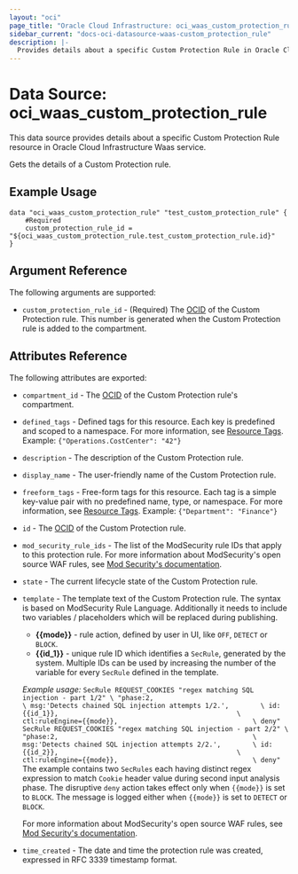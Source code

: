 ```yaml
---
layout: "oci"
page_title: "Oracle Cloud Infrastructure: oci_waas_custom_protection_rule"
sidebar_current: "docs-oci-datasource-waas-custom_protection_rule"
description: |-
  Provides details about a specific Custom Protection Rule in Oracle Cloud Infrastructure Waas service
---
```


# Data Source: oci_waas_custom_protection_rule
This data source provides details about a specific Custom Protection Rule resource in Oracle Cloud Infrastructure Waas service.

Gets the details of a Custom Protection rule.

## Example Usage

```hcl
data "oci_waas_custom_protection_rule" "test_custom_protection_rule" {
	#Required
	custom_protection_rule_id = "${oci_waas_custom_protection_rule.test_custom_protection_rule.id}"
}
```

## Argument Reference

The following arguments are supported:

* `custom_protection_rule_id` - (Required) The [OCID](https://docs.cloud.oracle.com/iaas/Content/General/Concepts/identifiers.htm) of the Custom Protection rule. This number is generated when the Custom Protection rule is added to the compartment.


## Attributes Reference

The following attributes are exported:

* `compartment_id` - The [OCID](https://docs.cloud.oracle.com/iaas/Content/General/Concepts/identifiers.htm) of the Custom Protection rule's compartment.
* `defined_tags` - Defined tags for this resource. Each key is predefined and scoped to a namespace. For more information, see [Resource Tags](https://docs.cloud.oracle.com/iaas/Content/General/Concepts/resourcetags.htm).  Example: `{"Operations.CostCenter": "42"}` 
* `description` - The description of the Custom Protection rule.
* `display_name` - The user-friendly name of the Custom Protection rule.
* `freeform_tags` - Free-form tags for this resource. Each tag is a simple key-value pair with no predefined name, type, or namespace. For more information, see [Resource Tags](https://docs.cloud.oracle.com/iaas/Content/General/Concepts/resourcetags.htm).  Example: `{"Department": "Finance"}` 
* `id` - The [OCID](https://docs.cloud.oracle.com/iaas/Content/General/Concepts/identifiers.htm) of the Custom Protection rule.
* `mod_security_rule_ids` - The list of the ModSecurity rule IDs that apply to this protection rule. For more information about ModSecurity's open source WAF rules, see [Mod Security's documentation](https://www.modsecurity.org/CRS/Documentation/index.html).
* `state` - The current lifecycle state of the Custom Protection rule.
* `template` - The template text of the Custom Protection rule. The syntax is based on ModSecurity Rule Language. Additionally it needs to include two variables / placeholders which will be replaced during publishing.
	* **{{mode}}** - rule action, defined by user in UI, like `OFF`, `DETECT` or `BLOCK`.
	* **{{id_1}}** - unique rule ID which identifies a `SecRule`, generated by the system. Multiple IDs can be used by increasing the number of the variable for every `SecRule` defined in the template.

	*Example usage:* ``` SecRule REQUEST_COOKIES "regex matching SQL injection - part 1/2" \ "phase:2,                                                 \ msg:'Detects chained SQL injection attempts 1/2.',        \ id: {{id_1}},                                             \ ctl:ruleEngine={{mode}},                                  \ deny" SecRule REQUEST_COOKIES "regex matching SQL injection - part 2/2" \ "phase:2,                                                 \ msg:'Detects chained SQL injection attempts 2/2.',        \ id: {{id_2}},                                             \ ctl:ruleEngine={{mode}},                                  \ deny" ``` The example contains two `SecRules` each having distinct regex expression to match `Cookie` header value during second input analysis phase. The disruptive `deny` action takes effect only when `{{mode}}` is set to `BLOCK`. The message is logged either when `{{mode}}` is set to `DETECT` or `BLOCK`.

	 For more information about ModSecurity's open source WAF rules, see [Mod Security's documentation](https://www.modsecurity.org/CRS/Documentation/making.html).
* `time_created` - The date and time the protection rule was created, expressed in RFC 3339 timestamp format.

